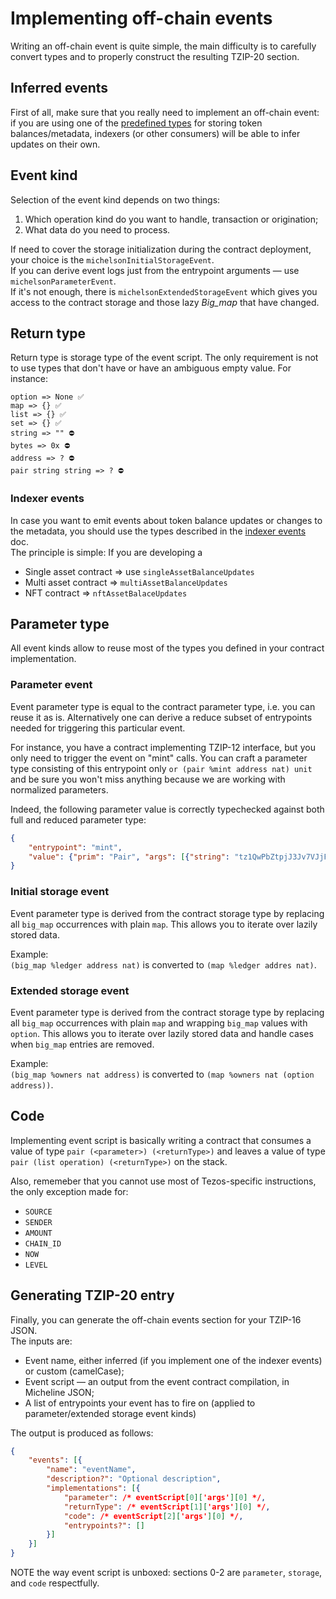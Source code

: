 # Implementing off-chain events

Writing an off-chain event is quite simple, the main difficulty is to carefully convert types and to properly construct the resulting TZIP-20 section.

## Inferred events

First of all, make sure that you really need to implement an off-chain event: if you are using one of the [predefined types](../tzip-12/tzip-12.md#token-balance-updates) for storing token balances/metadata, indexers (or other consumers) will be able to infer updates on their own.

## Event kind

Selection of the event kind depends on two things:
1. Which operation kind do you want to handle, transaction or origination;
2. What data do you need to process.

If need to cover the storage initialization during the contract deployment, your choice is the `michelsonInitialStorageEvent`.  
If you can derive event logs just from the entrypoint arguments — use `michelsonParameterEvent`.  
If it's not enough, there is `michelsonExtendedStorageEvent` which gives you access to the contract storage and those lazy *Big_map* that have changed.

## Return type

Return type is storage type of the event script. The only requirement is not to use types that don't have or have an ambiguous empty value. For instance:
```
option => None ✅
map => {} ✅
list => {} ✅
set => {} ✅
string => "" ⛔️
bytes => 0x ⛔️
address => ? ⛔️
pair string string => ? ⛔️ 
```

### Indexer events

In case you want to emit events about token balance updates or changes to the metadata, you should use the types described in the [indexer events](./indexer-events.md) doc.  
The principle is simple:
If you are developing a 
- Single asset contract => use `singleAssetBalanceUpdates`  
- Multi asset contract => `multiAssetBalanceUpdates`
- NFT contract => `nftAssetBalaceUpdates`  

## Parameter type

All event kinds allow to reuse most of the types you defined in your contract implementation.

### Parameter event

Event parameter type is equal to the contract parameter type, i.e. you can reuse it as is.  Alternatively one can derive a reduce subset of entrypoints needed for triggering this particular event.  

For instance, you have a contract implementing TZIP-12 interface, but you only need to trigger the event on "mint" calls. You can craft a parameter type consisting of this entrypoint only `or (pair %mint address nat) unit` and be sure you won't miss anything because we are working with normalized parameters.

Indeed, the following parameter value is correctly typechecked against both full and reduced parameter type:
```json
{
    "entrypoint": "mint",
    "value": {"prim": "Pair", "args": [{"string": "tz1QwPbZtpjJ3Jv7VJjFgs2dEcjqCFDhmzi2"}, {"int": "1"}]}
}
```

### Initial storage event

Event parameter type is derived from the contract storage type by replacing all `big_map` occurrences with plain `map`. This allows you to iterate over lazily stored data.  

Example:  
`(big_map %ledger address nat)` is converted to `(map %ledger addres nat)`.

### Extended storage event

Event parameter type is derived from the contract storage type by replacing all `big_map` occurrences with plain `map` and wrapping `big_map` values with `option`. This allows you to iterate over lazily stored data and handle cases when `big_map` entries are removed.  
  
Example:  
`(big_map %owners nat address)` is converted to `(map %owners nat (option address))`.

## Code

Implementing event script is basically writing a contract that consumes a value of type `pair (<parameter>) (<returnType>)` and leaves a value of type `pair (list operation) (<returnType>)` on the stack.  

Also, rememeber that you cannot use most of Tezos-specific instructions, the only exception made for:
- `SOURCE`
- `SENDER`
- `AMOUNT`
- `CHAIN_ID`
- `NOW`
- `LEVEL`

## Generating TZIP-20 entry

Finally, you can generate the off-chain events section for your TZIP-16 JSON.  
The inputs are:
- Event name, either inferred (if you implement one of the indexer events) or custom (camelCase);
- Event script — an output from the event contract compilation, in Micheline JSON;
- A list of entrypoints your event has to fire on (applied to parameter/extended storage event kinds)

The output is produced as follows:
```json
{
    "events": [{
        "name": "eventName",
        "description?": "Optional description",
        "implementations": [{
            "parameter": /* eventScript[0]['args'][0] */,
            "returnType": /* eventScript[1]['args'][0] */,
            "code": /* eventScript[2]['args'][0] */,
            "entrypoints?": []
        }]
    }]
}
```

NOTE the way event script is unboxed: sections 0-2 are `parameter`, `storage`, and `code` respectfully.